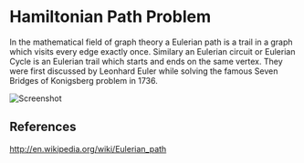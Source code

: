 Hamiltonian Path Problem
========================

  In the mathematical field of graph theory a Eulerian path is a trail in a graph which visits every edge exactly once. Similary
  an Eulerian circuit or Eulerian Cycle is an Eulerian trail which starts and ends on the same vertex. They were first discussed
  by Leonhard Euler while solving the famous Seven Bridges of Konigsberg problem in 1736.
   
![Screenshot](http://farm4.staticflickr.com/3854/15012848528_ca6041b596.jpg.jpg)

## References

  http://en.wikipedia.org/wiki/Eulerian_path
  
